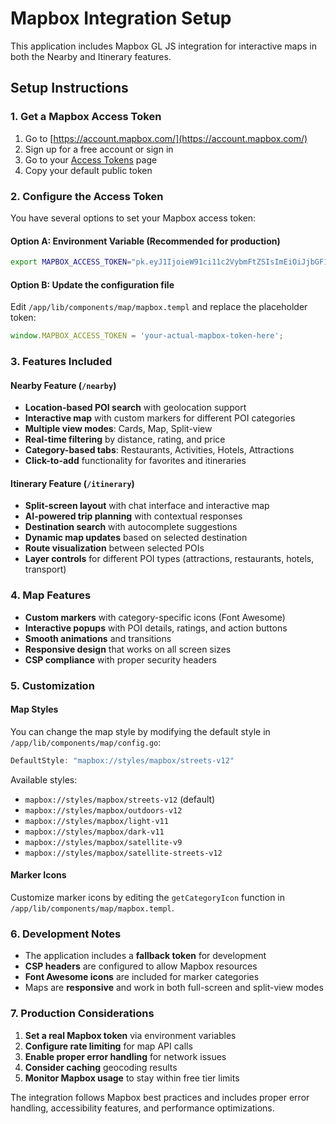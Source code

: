# Mapbox Integration Setup

This application includes Mapbox GL JS integration for interactive maps in both the Nearby and Itinerary features.

## Setup Instructions

### 1. Get a Mapbox Access Token

1. Go to [https://account.mapbox.com/](https://account.mapbox.com/)
2. Sign up for a free account or sign in
3. Go to your [Access Tokens](https://account.mapbox.com/access-tokens/) page
4. Copy your default public token

### 2. Configure the Access Token

You have several options to set your Mapbox access token:

#### Option A: Environment Variable (Recommended for production)
```bash
export MAPBOX_ACCESS_TOKEN="pk.eyJ1IjoieW91ci11c2VybmFtZSIsImEiOiJjbGF1ZGUtY29kZSJ9.your-actual-token"
```

#### Option B: Update the configuration file
Edit `/app/lib/components/map/mapbox.templ` and replace the placeholder token:
```javascript
window.MAPBOX_ACCESS_TOKEN = 'your-actual-mapbox-token-here';
```

### 3. Features Included

#### Nearby Feature (`/nearby`)
- **Location-based POI search** with geolocation support
- **Interactive map** with custom markers for different POI categories
- **Multiple view modes**: Cards, Map, Split-view
- **Real-time filtering** by distance, rating, and price
- **Category-based tabs**: Restaurants, Activities, Hotels, Attractions
- **Click-to-add** functionality for favorites and itineraries

#### Itinerary Feature (`/itinerary`)
- **Split-screen layout** with chat interface and interactive map
- **AI-powered trip planning** with contextual responses
- **Destination search** with autocomplete suggestions
- **Dynamic map updates** based on selected destination
- **Route visualization** between selected POIs
- **Layer controls** for different POI types (attractions, restaurants, hotels, transport)

### 4. Map Features

- **Custom markers** with category-specific icons (Font Awesome)
- **Interactive popups** with POI details, ratings, and action buttons
- **Smooth animations** and transitions
- **Responsive design** that works on all screen sizes
- **CSP compliance** with proper security headers

### 5. Customization

#### Map Styles
You can change the map style by modifying the default style in `/app/lib/components/map/config.go`:
```go
DefaultStyle: "mapbox://styles/mapbox/streets-v12"
```

Available styles:
- `mapbox://styles/mapbox/streets-v12` (default)
- `mapbox://styles/mapbox/outdoors-v12`
- `mapbox://styles/mapbox/light-v11`
- `mapbox://styles/mapbox/dark-v11`
- `mapbox://styles/mapbox/satellite-v9`
- `mapbox://styles/mapbox/satellite-streets-v12`

#### Marker Icons
Customize marker icons by editing the `getCategoryIcon` function in `/app/lib/components/map/mapbox.templ`.

### 6. Development Notes

- The application includes a **fallback token** for development
- **CSP headers** are configured to allow Mapbox resources
- **Font Awesome icons** are included for marker categories
- Maps are **responsive** and work in both full-screen and split-view modes

### 7. Production Considerations

1. **Set a real Mapbox token** via environment variables
2. **Configure rate limiting** for map API calls
3. **Enable proper error handling** for network issues
4. **Consider caching** geocoding results
5. **Monitor Mapbox usage** to stay within free tier limits

The integration follows Mapbox best practices and includes proper error handling, accessibility features, and performance optimizations.